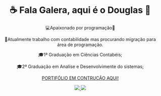 <h1 align= 'center'>
  ☕ Fala Galera, aqui é o Douglas 👋
</h1>
<p align= 'center'>
  💻Apaixonado por programação💙
</p>
<p align= 'center'>
  💼Atualmente trabalho com contabilidade mas procurando migração para área de programação.
</p>
<p align= 'center'>
  🎓1ª Graduação em Ciências Contabéis;
</p>
<p align= 'center'>
  🎓2ª Graduação em Analise e Desenvolvimente do sistemas;
</p>
<p align= 'center'>
  <a href="https://dougperon.github.io/">PORTIFÓLIO EM CONTRUÇÃO AQUI!</a>
</p>
<p align='center'>
  <a href="https://www.linkedin.com/in/douglas-peron-32599118a/">
    <img src="https://img.shields.io/badge/linkedin-%230077B5.svg?&style=for-the-badge&logo=linkedin&logoColor=white" />
  </a>
  <a href="https://discord.gg/4VaybHxP">
    <img src="https://img.shields.io/badge/Discord-7289DA?style=for-the-badge&logo=discord&logoColor=white" />
  </a>
</p>
